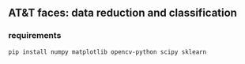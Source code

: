 ## AT&T faces: data reduction and classification

### requirements

```bash
pip install numpy matplotlib opencv-python scipy sklearn
```
